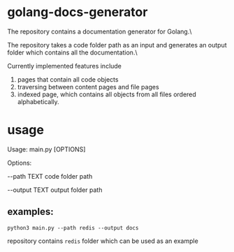 
# golang-docs-generator

The repository contains a documentation generator for Golang.\

The repository takes a code folder path as an input and generates an output folder which contains all the documentation.\

Currently implemented features include 
1. pages that contain all code objects
2. traversing between content pages and file pages
3. indexed page, which contains all objects from all files ordered alphabetically.


# usage

Usage: main.py [OPTIONS]

Options:

  --path TEXT code folder path

  --output TEXT output folder path

## examples:

```python3 main.py --path redis --output docs```

repository contains `redis` folder which can be used as an example
